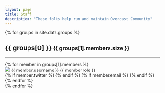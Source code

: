```yaml
---
layout: page
title: Staff
description: "These folks help run and maintain Overcast Community"
---
```


<div class="container">
    {% for groups in site.data.groups %}
        <div class="row staff-group">
            <div class="col">
                <h2 style="color: {{ groups[1].color }}">{{ groups[0] }}<small class="staff-count"> {{ groups[1].members.size }}</small></h2>
                <hr />
            </div>
        </div>
        <div class="row">
            {% for member in groups[1].members %}
                <div class="col-md-3 col-sm-6">
                    <div class="staff-entry">
                        <img class="avatar" src="{{ site.avatar_provider }}{{ member.username }}">
                        <span class="staff-username" style="color: {{ groups[1].color }}">{{ member.username }}</span>
                        <span class="staff-role">{{ member.role }}</span>
                        <div class="staff-social">
                            {% if member.twitter %}
                                <a href="https://twitter.com/{{ member.twitter }}" target="_blank"><i class="fab fa-twitter"></i></a>
                            {% endif %}
                            {% if member.email %}
                                <a href="mailto:{{ member.email }}"><i class="fas fa-envelope"></i></a>
                            {% endif %}
                        </div>
                    </div>
                </div>
            {% endfor %}
        </div>
    {% endfor %}
</div>
